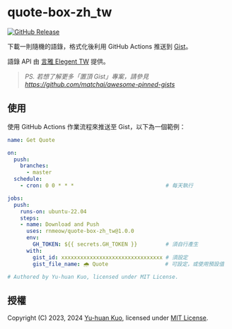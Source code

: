 # quote-box-zh_tw

[![GitHub Release](https://badgen.net/github/release/rnmeow/quote-box-zh_tw)](https://www.npmjs.com/package/sanso)

下載一則隨機的語錄，格式化後利用 GitHub Actions 推送到 [Gist](https://gist.github.com)。

語錄 API 由 [言雅 Elegent TW](https://elegant.tw) 提供。

> *PS. 若想了解更多「置頂 Gist」專案，請參見*  
> *<https://github.com/matchai/awesome-pinned-gists>*

## 使用

使用 GitHub Actions 作業流程來推送至 Gist，以下為一個範例：

```yaml
name: Get Quote

on:
  push:
    branches:
      - master
  schedule:
    - cron: 0 0 * * *                             # 每天執行

jobs:
  push:
    runs-on: ubuntu-22.04
    steps:
    - name: Download and Push
      uses: rnmeow/quote-box-zh_tw@1.0.0
      env:
        GH_TOKEN: ${{ secrets.GH_TOKEN }}         # 須自行產生
      with:
        gist_id: xxxxxxxxxxxxxxxxxxxxxxxxxxxxxxxx # 須設定
        gist_file_name: 🌧 Quote                  # 可設定，或使用預設值

# Authored by Yu-huan Kuo, licensed under MIT License.
```

## 授權

Copyright (C) 2023, 2024 [Yu-huan Kuo](https://github.com/rnmeow), licensed under [MIT License](https://github.com/rnmeow/quote-box-zh_tw/blob/master/LICENSE.txt).

